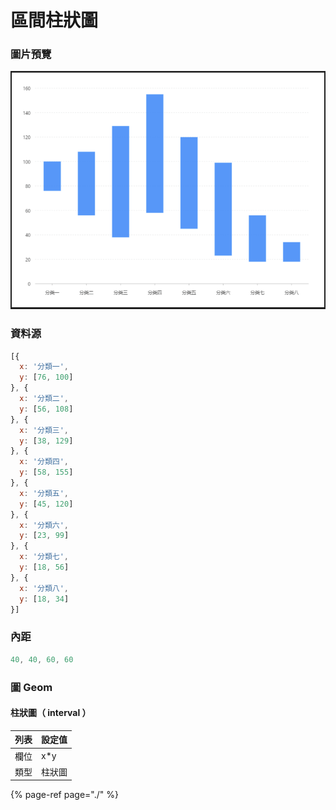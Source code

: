 # 區間柱狀圖

### 圖片預覽

![&#x25B2;  &#x5340;&#x9593;&#x67F1;&#x72C0;&#x5716;](../../.gitbook/assets/qu-jian-zhu-zhuang-tu.png)

### 資料源

```javascript
[{
  x: '分類一',
  y: [76, 100]
}, {
  x: '分類二',
  y: [56, 108]
}, {
  x: '分類三',
  y: [38, 129]
}, {
  x: '分類四',
  y: [58, 155]
}, {
  x: '分類五',
  y: [45, 120]
}, {
  x: '分類六',
  y: [23, 99]
}, {
  x: '分類七',
  y: [18, 56]
}, {
  x: '分類八',
  y: [18, 34]
}]
```



### 內距

```javascript
40, 40, 60, 60
```



### 圖 Geom

#### 柱狀圖（ interval ）

| 列表 | 設定值 |
| :--- | :--- |
| 欄位 | x\*y |
| 類型 | 柱狀圖 |



{% page-ref page="./" %}

